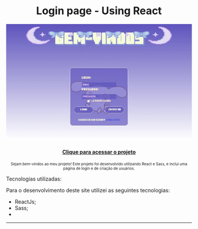 <h1 align="center">
    Login page - Using React 
</h1>

![Resultado do projeto](preview-login.webp)

<h4 align="center"><a href="https://login-reactjs.netlify.app/">Clique para acessar o projeto</a></h4>

<p align="center" style="font-size: 10px;">
   Sejam bem-vindos ao meu projeto! Este projeto foi desenvolvido utilizando React e Sass, e inclui uma página de login e de criação de usuários.
</p>

Tecnologias utilizadas:

Para o desenvolvimento deste site utilizei as seguintes tecnologias:

- ReactJs;
- Sass;
- 
---

